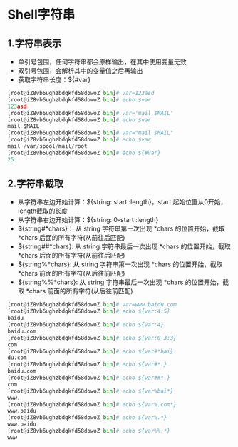 # Shell字符串
## 1.字符串表示
* 单引号包围，任何字符串都会原样输出，在其中使用变量无效
* 双引号包围，会解析其中的变量值之后再输出
* 获取字符串长度：${#var}

```python
[root@iZ8vb6ughzbdqkfd58dowoZ bin]# var=123asd
[root@iZ8vb6ughzbdqkfd58dowoZ bin]# echo $var
123asd
[root@iZ8vb6ughzbdqkfd58dowoZ bin]# var='mail $MAIL'
[root@iZ8vb6ughzbdqkfd58dowoZ bin]# echo $var
mail $MAIL
[root@iZ8vb6ughzbdqkfd58dowoZ bin]# var="mail $MAIL"
[root@iZ8vb6ughzbdqkfd58dowoZ bin]# echo $var
mail /var/spool/mail/root
[root@iZ8vb6ughzbdqkfd58dowoZ bin]# echo ${#var}
25
```

## 2.字符串截取
* 从字符串左边开始计算：${string: start :length}，start:起始位置从0开始，length截取的长度
* 从字符串右边开始计算：${string: 0-start :length}
* ${string#*chars}： 从 string 字符串第一次出现 *chars 的位置开始，截取 *chars 后面的所有字符(从前往后匹配)
* ${string##*chars}: 从 string 字符串最后一次出现 *chars 的位置开始，截取 *chars 后面的所有字符(从前往后匹配)
* ${string%*chars}: 从 string 字符串第一次出现 *chars 的位置开始，截取 *chars 前面的所有字符(从后往前匹配)
* ${string%%*chars}: 从 string 字符串最后一次出现 *chars 的位置开始，截取 *chars 前面的所有字符(从后往前匹配)

```python
[root@iZ8vb6ughzbdqkfd58dowoZ bin]# var=www.baidu.com
[root@iZ8vb6ughzbdqkfd58dowoZ bin]# echo ${var:4:5}
baidu
[root@iZ8vb6ughzbdqkfd58dowoZ bin]# echo ${var:4}
baidu.com
[root@iZ8vb6ughzbdqkfd58dowoZ bin]# echo ${var:0-3:3}
com
[root@iZ8vb6ughzbdqkfd58dowoZ bin]# echo ${var#*bai}
du.com
[root@iZ8vb6ughzbdqkfd58dowoZ bin]# echo ${var#*.}
baidu.com
[root@iZ8vb6ughzbdqkfd58dowoZ bin]# echo ${var##*.}
com
[root@iZ8vb6ughzbdqkfd58dowoZ bin]# echo ${var%bai*}
www.
[root@iZ8vb6ughzbdqkfd58dowoZ bin]# echo ${var%.com*}
www.baidu
[root@iZ8vb6ughzbdqkfd58dowoZ bin]# echo ${var%.*}
www.baidu
[root@iZ8vb6ughzbdqkfd58dowoZ bin]# echo ${var%%.*}
www
```
